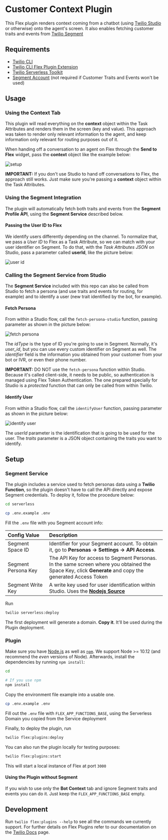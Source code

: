 # Customer Context Plugin

This Flex plugin renders context coming from a chatbot (using [Twilio Studio](https://www.twilio.com/studio) or otherwise) onto the agent's screen. It also enables fetching customer traits and events from [Twilio Segment](https://www.twilio.com/segment-hello)

## Requirements

* [Twilio CLI](https://www.twilio.com/docs/twilio-cli/quickstart)
* [Twilio CLI Flex Plugin Extension](https://www.twilio.com/docs/flex/developer/plugins/cli)
* [Twilio Serverless Toolkit](https://www.twilio.com/docs/labs/serverless-toolkit)
* [Segment Account](https://app.segment.com/signup/) (not required if Customer Traits and Events won't be used)

## Usage

### Using the Context Tab

This plugin will read everything on the **context** object within the Task Attributes and renders them in the screen (key and value). This approach was taken to render only relevant information to the agent, and keep information only relevant for routing purposes out of it.

When handing off a conversation to an agent on Flex through the **Send to Flex** widget, pass the **context** object like the example below:

![setup](screenshots/setup.png)

**IMPORTANT:** If you don't use Studio to hand off conversations to Flex, the approach still works. Just make sure you're passing a **context** object within the Task Attributes.

### Using the Segment Integration

The plugin will automatically fetch both traits and events from the **Segment Profile API**, using the **Segment Service** described below.

#### Passing the User ID to Flex

We identify users differently depending on the channel. To normalize that, we pass a *User ID* to Flex as a Task Attribute, so we can match with your user identifier on Segment. To do that, with the *Task Attributes JSON* on Studio, pass a parameter called **userId**, like the picture below:

![user id](screenshots/user_id.png)

### Calling the Segment Service from Studio

The **Segment Service** included with this repo can also be called from Studio to fetch a persona (and use traits and events for routing, for example) and to identify a user (new trait identified by the bot, for example).

#### Fetch Persona

From within a Studio flow, call the `fetch-persona-studio` function, passing parameter as shown in the picture below:

![fetch persona](screenshots/fetch-persona.png)

The *idType* is the type of ID you're going to use in Segment. Normally, it's *user_id*, but you can use every custom identifier on Segment as well. The *identifier* field is the information you obtained from your customer from your bot or IVR, or even their phone number.

**IMPORTANT:** DO NOT use the `fetch-persona` function within Studio. Because it's called client-side, it needs to be public, so authentication is managed using Flex Token Authentication. The one prepared specially for Studio is a *protected* function that can only be called from within Twilio.

#### Identify User

From within a Studio flow, call the `identifyUser` function, passing parameter as shown in the picture below:

![identify user](screenshots/identify-user.png)

The *userId* parameter is the identification that is going to be used for the user. The *traits* parameter is a JSON object containing the traits you want to identify.

## Setup

### Segment Service

The plugin includes a service used to fetch personas data using a **Twilio Function**, so the plugin doesn't have to call the API directly and expose Segment credentials. To deploy it, follow the procedure below:

```bash
cd serverless
```

```bash
cp .env.example .env
```

Fill the `.env` file with you Segment account info:

| Config&nbsp;Value | Description                                                                                                                                                  |
| :---------------- | :----------------------------------------------------------------------------------------------------------------------------------------------------------- |
| Segment Space ID | Identifier for your Segment account. To obtain it, go to **Personas -> Settings -> API Access**.                                    |
| Segment Persona Key | The API Key for access to Segment Personas. In the same screen where you obtained the Space Key, click **Generate** and copy the generated Access Token                                |
| Segment Write Key | A write key used for user identification within Studio. Uses the **[Nodejs Source](https://segment.com/docs/connections/sources/catalog/libraries/server/node/quickstart/)** |


Run

```bash
twilio serverless:deploy
```

The first deployment will generate a domain. **Copy it**. It'll be used during the Plugin deployment.

### Plugin

Make sure you have [Node.js](https://nodejs.org) as well as [`npm`](https://npmjs.com). We support Node >= 10.12 (and recommend the _even_ versions of Node). Afterwards, install the dependencies by running `npm install`:

```bash
cd 

# If you use npm
npm install
```

Copy the environment file example into a usable one.

```bash
cp .env.example .env
```

Fill out the `.env` file with `FLEX_APP_FUNCTIONS_BASE`, using the Serverless Domain you copied from the Service deployment


Finally, to deploy the plugin, run

```bash
twilio flex:plugins:deploy
```

You can also run the plugin locally for testing purposes:

```bash
twilio flex:plugins:start
```

This will start a local instance of Flex at port `3000`

#### Using the Plugin without Segment

If you wish to use only the **Bot Context** tab and ignore Segment traits and events you can do it. Just keep the `FLEX_APP_FUNCTIONS_BASE` empty.

## Development

Run `twilio flex:plugins --help` to see all the commands we currently support. For further details on Flex Plugins refer to our documentation on the [Twilio Docs](https://www.twilio.com/docs/flex/developer/plugins/cli) page.

